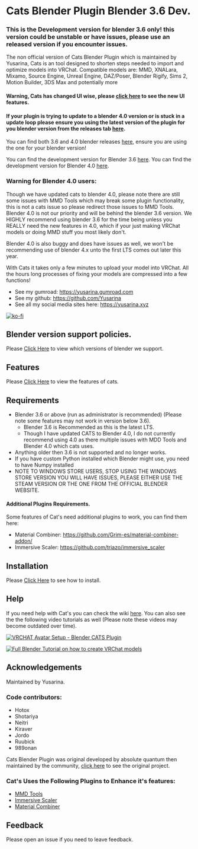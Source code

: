 # Cats Blender Plugin Blender 3.6 Dev.

### This is the Development version for blender 3.6 only! this version could be unstable or have issues, please use an released version if you encounter issues.

The non official version of Cats Blender Plugin which is maintained by Yusarina, Cats is an tool designed to shorten steps needed to import and optimize models into VRChat. Compatible models are: MMD, XNALara, Mixamo, Source Engine, Unreal Engine, DAZ/Poser, Blender Rigify, Sims 2, Motion Builder, 3DS Max and potentially more

#### Warning, Cats has changed UI wise, please [click here](https://github.com/Yusarina/Cats-Blender-Plugin-Unofficial-/wiki/Features) to see the new UI features.
#### If your plugin is trying to update to a blender 4.0 version or is stuck in a update loop please ensure you using the latest version of the plugin for you blender version from the releases tab [here](https://github.com/Yusarina/Cats-Blender-Plugin-Unofficial-/releases).

You can find both 3.6 and 4.0 blender releases [here](https://github.com/Yusarina/Cats-Blender-Plugin-Unofficial-/releases), ensure you are using the one for your blender version!  

You can find the development version for Blender 3.6 [here](https://github.com/Yusarina/Cats-Blender-Plugin-Unofficial-/tree/blender-36-dev).
You can find the development version for Blender 4.0 [here](https://github.com/Yusarina/Cats-Blender-Plugin-Unofficial-/tree/blender-40-dev).

### Warning for Blender 4.0 users:
Though we have updated cats to blender 4.0, please note there are still some issues with MMD Tools which may break some plugin functionality, this is not a cats issue so please redirect those issues to MMD Tools. Blender 4.0 is not our priority and will be behind the blender 3.6 version. We HIGHLY recommend using blender 3.6 for the time being unless you REALLY need the new features in 4.0, which if your just making VRChat models or doing MMD stuff you most likely don't.

Blender 4.0 is also buggy and does have issues as well, we won't be recommending use of blender 4.x unto the first LTS comes out later this year.

With Cats it takes only a few minutes to upload your model into VRChat.
All the hours long processes of fixing your models are compressed into a few functions!

- See my gumroad: https://yusarina.gumroad.com
- See my github: https://github.com/Yusarina
- See all my social media sites here: https://yusarina.xyz

[![ko-fi](https://ko-fi.com/img/githubbutton_sm.svg)](https://ko-fi.com/R6R1SDNNP)

## Blender version support policies.
Please [Click Here](https://github.com/Yusarina/Cats-Blender-Plugin-Unofficial-/wiki/Blender-Version-Support-Policies) to view which versions of blender we support.

## Features

Please [Click Here](https://github.com/Yusarina/Cats-Blender-Plugin-Unofficial-/wiki/Features) to view the features of cats.


## Requirements

- Blender 3.6 or above (run as administrator is recommended) (Please note some features may not work in version below 3.6).
   - Blender 3.6 is Recommended as this is the latest LTS.
   - Though I have updated CATS to Blender 4.0, I do not currently recommend using 4.0 as there multiple issues with MDD Tools and Blender 4.0 which cats uses.
- Anything older then 3.6 is not supported and no longer works.
- If you have custom Python installed which Blender might use, you need to have Numpy installed
- NOTE TO WINDOWS STORE USERS, STOP USING THE WINDOWS STORE VERSION YOU WILL HAVE ISSUES, PLEASE EITHER USE THE STEAM VERSION OR THE ONE FROM THE OFFICIAL BLENDER WEBSITE.

#### Additional Plugins Requirements.
Some features of Cat's need additional plugins to work, you can find them here:

- Material Combiner: https://github.com/Grim-es/material-combiner-addon/
- Immersive Scaler: https://github.com/triazo/immersive_scaler

## Installation

Please [Click Here](https://github.com/Yusarina/Cats-Blender-Plugin-Unofficial-/wiki/How-to-Install%3F) to see how to install.

## Help

If you need help with Cat's you can check the wiki [here](https://github.com/Yusarina/Cats-Blender-Plugin-Unofficial-/wiki).
You can also see the the following video tutorials as well (Please note these videos may become outdated over time).

[![VRCHAT Avatar Setup - Blender CATS Plugin](https://i.ytimg.com/vi/2fJMaxbBewg/0.jpg)](https://www.youtube.com/watch?v=2fJMaxbBewg)

[![Full Blender Tutorial on how to create VRChat models](https://i.ytimg.com/vi/2NdPHW4_SOg/0.jpg)](https://www.youtube.com/watch?v=2NdPHW4_SOg)

## Acknowledgements

Maintained by Yusarina.

### Code contributors:
- Hotox
- Shotariya
- Neitri
- Kiraver
- Jordo
- Ruubick
- 989onan

Cats Blender Plugin was original developed by absolute quantum then maintained by the community, [click here](https://github.com/absolute-quantum/cats-blender-plugin) to see the original project.

### Cat's Uses the Following Plugins to Enhance it's features:

 - [MMD Tools](https://github.com/UuuNyaa/blender_mmd_tools)
 - [Immersive Scaler](https://github.com/triazo/immersive_scaler)
 - [Material Combiner](https://github.com/Grim-es/material-combiner-addon)

## Feedback

Please open an issue if you need to leave feedback.

